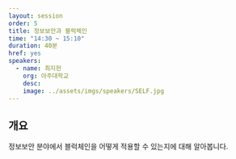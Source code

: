 ```yaml
---
layout: session
order: 5
title: 정보보안과 블럭체인
time: "14:30 ~ 15:10"
duration: 40분
href: yes
speakers:
  - name: 최지헌
    org: 아주대학교
    desc:
    image: ../assets/imgs/speakers/SELF.jpg
---
```

## 개요
정보보안 분야에서 블럭체인을 어떻게 적용할 수 있는지에 대해 알아봅니다.

<!--
## 발표자료
<a class="btn btn-primary" href="https://www.slideshare.net/UbuntuKorea/malware-dataset-ubuntu" role="button"><i class="fas fa-paperclip"></i> 발표자료</a>
-->
